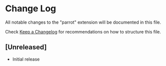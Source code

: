 # Change Log

All notable changes to the "parrot" extension will be documented in this file.

Check [Keep a Changelog](http://keepachangelog.com/) for recommendations on how to structure this file.

## [Unreleased]

- Initial release